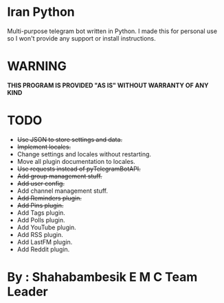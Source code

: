 # Iran Python
Multi-purpose telegram bot written in Python. I made this for personal use so I won't provide any support or install instructions.

# WARNING
<b>THIS PROGRAM IS PROVIDED "AS IS" WITHOUT WARRANTY OF ANY KIND</b>

# TODO
* ~~Use JSON to store settings and data.~~
* ~~Implement locales.~~
* Change settings and locales without restarting.
* Move all plugin documentation to locales.
* ~~Use requests instead of pyTelegramBotAPI.~~
* ~~Add group management stuff.~~
* ~~Add user config.~~
* Add channel management stuff.
* ~~Add Reminders plugin.~~
* ~~Add Pins plugin.~~
* Add Tags plugin.
* Add Polls plugin.
* Add YouTube plugin.
* Add RSS plugin.
* Add LastFM plugin.
* Add Reddit plugin.
# By : Shahabambesik E M C Team Leader
